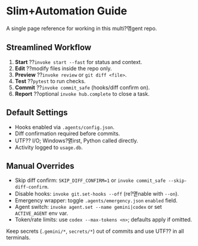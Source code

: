 ﻿# Slim+Automation Guide

A single page reference for working in this multi?멲gent repo.

## Streamlined Workflow
1. **Start** ??`invoke start --fast` for status and context.
2. **Edit** ??modify files inside the repo only.
3. **Preview** ??`invoke review` or `git diff <file>`.
4. **Test** ??`pytest` to run checks.
5. **Commit** ??`invoke commit_safe` (hooks/diff confirm on).
6. **Report** ??optional `invoke hub.complete` to close a task.

## Default Settings
- Hooks enabled via `.agents/config.json`.
- Diff confirmation required before commits.
- UTF?? I/O; Windows?멹irst, Python called directly.
- Activity logged to `usage.db`.

## Manual Overrides
- Skip diff confirm: `SKIP_DIFF_CONFIRM=1` or `invoke commit_safe --skip-diff-confirm`.
- Disable hooks: `invoke git.set-hooks --off` (re?멷nable with `--on`).
- Emergency wrapper: toggle `.agents/emergency.json` `enabled` field.
- Agent switch: `invoke agent.set --name gemini|codex` or set `ACTIVE_AGENT` env var.
- Token/rate limits: use `codex --max-tokens <n>`; defaults apply if omitted.

Keep secrets (`.gemini/*`, `secrets/*`) out of commits and use UTF?? in all terminals.
